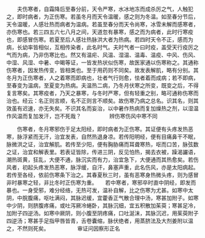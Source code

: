 <!-- { "loadSidebar": true } -->
　　夫伤寒者，自霜降后至春分前，天令严寒，水冰地冻而成杀厉之气，人触犯之，即时病者，为正伤寒。若虽冬月而天令温暖，感之则为冬温。如至春分节后，天令温暖，人感壮热而病者为温病。若虽至春分而天令尚寒，冰雪未解而感寒者，亦伤寒也。若三四五六七八月之间，天道忽有暴寒，感之而为病者，此时行寒疫也，即感冒伤寒。若夏至后人感壮热脉洪大者为热病。若四时天令不正，感而为病，长幼率皆相似，互相传染者，此名时气。夫时气者一曰时疫，盖受天行疫厉之气而为病，乃非伤寒比也。然又有温疟、风温、湿温、温毒、温疫、中风、伤风、中湿、风湿、中暑、中暍等证，一皆发热状似伤寒，故医家通以伤寒称之。其通称伤寒者，因发热传变，皆相类也。至于用药则不同矣。故发表解肌，略有分别。其冬月为正伤寒者，人之着寒而即病也，壮者气行则愈，怯者着而成病；若不即病，至春变为温病，至夏变为热病。夫温热二病，乃冬月伏寒之所变，既变之后，不得复言寒矣。其寒疫者，乃天之暴寒，与冬时严寒，但有轻重之别，略可通称伤寒而治也。经云：名正则言顺，名不正则言不顺矣。故伤寒乃病之总名。识其名，则其效虽有迟速，亦无失矣。不识其名而妄治，以中暑作热病而复加燥热之剂，以湿温作风温而复加发汗，岂不死哉？
　　　　　辨伤寒伤风中寒不同

　　伤寒者，冬月寒邪伤于足太阳经，即时病者为正伤寒。其证便有头疼发热恶寒，脉浮紧而无汗，治宜发表，自然热退身凉。若传阳明经，便有目痛鼻干不眠，脉微洪之证，治宜解肌。若传至少阳，便有胸胁痛而耳聋寒热，呕而口苦，脉弦数之证，治宜和解表里。若表证皆除，传进三阴，反见怕热，揭去衣被，躁渴讝语，潮热斑黄，狂乱，大便不通，脉沉实而有力，治宜急下，大便通而其热愈矣。若伤风者，初起头疼发热恶寒，脉浮缓，自汗，鼻塞声重，此名伤风，亦是太阳病起。若传至各经，依前伤寒条下治之。其春夏秋三时，虽有恶寒身热微头疼，则为感冒非时暴寒之轻，非比冬时正伤寒为重。　　若中寒者，寒邪卒时直中阴经，即发而暴也。一身受邪，难分经络，无热可发，温补自解，比之伤寒为尤甚。如寒中太阴，中脘腹痛，呕吐满闷，其脉迟缓，宜藿香正气散合理中汤，寒甚加附子。如寒中少阴，则脐腹疼痛，或吐泻厥冷蜷卧，其脉沉细，宜五积散加茱萸；寒甚足冷，加附子四逆汤。如寒中厥阴，则小腹至阴疼痛，口吐涎沫，其脉沉迟，用茱萸附子四逆汤；寒甚手足指甲唇皆青，舌卷囊缩，脉伏绝者，用蒸脐法及大剂姜附以温之，不然则死矣。
　　　　　审证问因察形正名

